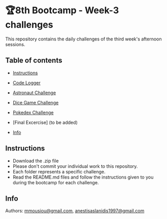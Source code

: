 # 🏆8th Bootcamp - Week-3 challenges
This repository contains the daily challenges of the third week's afternoon sessions.

## Table of contents

- [Instructions](#Instructions)

- [Code Logger](https://github.com/mmousiou/8th-Bootcamp---Week-3-challenges/blob/main/Log%20your%20code/README.md)
  
- [Astronaut Challenge](https://github.com/mmousiou/8th-Bootcamp---Week-3-challenges/blob/main/astronaut%20challenge/README.md)

- [Dice Game Challenge](https://github.com/mmousiou/8th--Bootcamp---Week-3-challenges/blob/main/default/lwc/diceGameChallenge/README.md)

- [Pokedex Challenge](https://github.com/mmousiou/8th--Bootcamp---Week-3-challenges/blob/main/default/lwc/pokedexChallenge/README.md)

- [Final Excercise] (to be added)
  
- [Info](#info)

## Instructions
* Download the .zip file
* Please don't commit your individual work to this repository.
* Each folder represents a specific challenge.
* Read the README.md files and follow the instructions given to you during the bootcamp for each challenge.

## Info
Authors: mmousiou@gmail.com, anestisaslanidis1997@gmail.com
  
